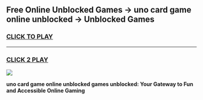 
## Free Online Unblocked Games → uno card game online unblocked → Unblocked Games
<h3>
<a href="https://premium.freeplayer.one?title=uno_card_game_online_unblocked&ref=21F">CLICK TO PLAY</a></h3>
<hr>

<h3>
<a href="https://premium.freeplayer.one?title=uno_card_game_online_unblocked&ref=21F">CLICK 2 PLAY</a>
  
</h3>

<a href="https://premium.freeplayer.one?title=uno_card_game_online_unblocked&ref=21F/"><img src="https://clearcache.store/games.png"></a>


**uno card game online unblocked games unblocked: Your Gateway to Fun and Accessible Online Gaming**
